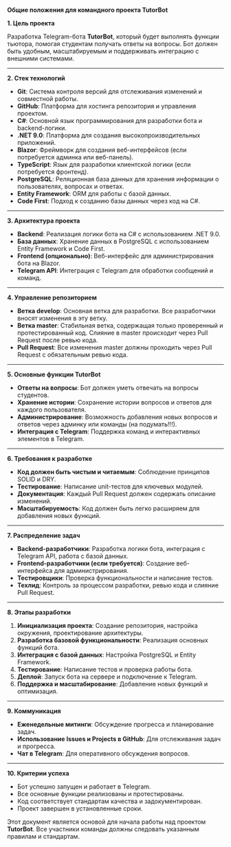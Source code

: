 **Общие положения для командного проекта TutorBot**

**1. Цель проекта**

Разработка Telegram-бота **TutorBot**, который будет выполнять функции тьютора, помогая студентам получать ответы на вопросы. Бот должен быть удобным, масштабируемым и поддерживать интеграцию с внешними системами.

---

**2. Стек технологий**

- **Git**: Система контроля версий для отслеживания изменений и совместной работы.
- **GitHub**: Платформа для хостинга репозитория и управления проектом.
- **C#**: Основной язык программирования для разработки бота и backend-логики.
- **.NET 9.0**: Платформа для создания высокопроизводительных приложений.
- **Blazor**: Фреймворк для создания веб-интерфейсов (если потребуется админка или веб-панель).
- **TypeScript**: Язык для разработки клиентской логики (если потребуется фронтенд).
- **PostgreSQL**: Реляционная база данных для хранения информации о пользователях, вопросах и ответах.
- **Entity Framework**: ORM для работы с базой данных.
- **Code First**: Подход к созданию базы данных через код на C#.

---

**3. Архитектура проекта**

- **Backend**: Реализация логики бота на C# с использованием .NET 9.0.
- **База данных**: Хранение данных в PostgreSQL с использованием Entity Framework и Code First.
- **Frontend (опционально)**: Веб-интерфейс для администрирования бота на Blazor.
- **Telegram API**: Интеграция с Telegram для обработки сообщений и команд.

---

**4. Управление репозиторием**

- **Ветка develop**: Основная ветка для разработки. Все разработчики вносят изменения в эту ветку.
- **Ветка master**: Стабильная ветка, содержащая только проверенный и протестированный код. Слияние в master происходит через Pull Request после ревью кода.
- **Pull Request**: Все изменения master должны проходить через Pull Request с обязательным ревью кода.

---

**5. Основные функции TutorBot**

- **Ответы на вопросы**: Бот должен уметь отвечать на вопросы студентов.
- **Хранение истории**: Сохранение истории вопросов и ответов для каждого пользователя.
- **Администрирование**: Возможность добавления новых вопросов и ответов через админку или команды (на подумать!!!).
- **Интеграция с Telegram**: Поддержка команд и интерактивных элементов в Telegram.

---

**6. Требования к разработке**

- **Код должен быть чистым и читаемым**: Соблюдение принципов SOLID и DRY.
- **Тестирование**: Написание unit-тестов для ключевых модулей.
- **Документация**: Каждый Pull Request должен содержать описание изменений.
- **Масштабируемость**: Код должен быть легко расширяем для добавления новых функций.

---

**7. Распределение задач**

- **Backend-разработчики**: Разработка логики бота, интеграция с Telegram API, работа с базой данных.
- **Frontend-разработчики (если требуется)**: Создание веб-интерфейса для администрирования.
- **Тестировщики**: Проверка функциональности и написание тестов.
- **Техлид**: Контроль за процессом разработки, ревью кода и слияние Pull Request.

---

**8. Этапы разработки**

1. **Инициализация проекта**: Создание репозитория, настройка окружения, проектирование архитектуры.
2. **Разработка базовой функциональности**: Реализация основных функций бота.
3. **Интеграция с базой данных**: Настройка PostgreSQL и Entity Framework.
4. **Тестирование**: Написание тестов и проверка работы бота.
5. **Деплой**: Запуск бота на сервере и подключение к Telegram.
6. **Поддержка и масштабирование**: Добавление новых функций и оптимизация.

---

**9. Коммуникация**

- **Еженедельные митинги**: Обсуждение прогресса и планирование задач.
- **Использование Issues и Projects в GitHub**: Для отслеживания задач и прогресса.
- **Чат в Telegram**: Для оперативного обсуждения вопросов.

---

**10. Критерии успеха**

- Бот успешно запущен и работает в Telegram.
- Все основные функции реализованы и протестированы.
- Код соответствует стандартам качества и задокументирован.
- Проект завершен в установленные сроки.

Этот документ является основой для начала работы над проектом **TutorBot**. Все участники команды должны следовать указанным правилам и стандартам.